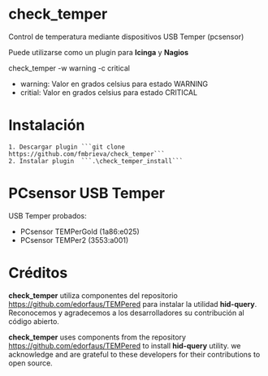 # check_temper
Control de temperatura mediante dispositivos USB Temper (pcsensor)

Puede utilizarse como un plugin para **Icinga** y **Nagios**

check_temper -w warning -c critical

- warning: Valor en grados celsius para estado WARNING
- critial: Valor en grados celsius para estado CRITICAL

# Instalación

    1. Descargar plugin ```git clone https://github.com/fmbrieva/check_temper```
    2. Instalar plugin  ```.\check_temper_install```

# PCsensor USB Temper 
USB Temper probados:
- PCsensor TEMPerGold (1a86:e025)
- PCsensor TEMPer2 (3553:a001)

# Créditos
**check_temper** utiliza componentes del repositorio https://github.com/edorfaus/TEMPered para instalar la utilidad **hid-query**. Reconocemos y agradecemos a los desarrolladores su contribución al código abierto.

**check_temper** uses components from the repository https://github.com/edorfaus/TEMPered to install **hid-query** utility. we acknowledge and are grateful to these developers for their contributions to open source.

